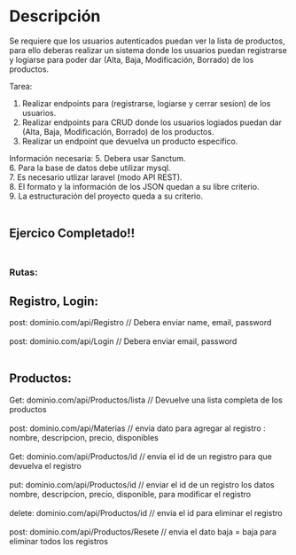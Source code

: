 # Descripción

Se requiere que los usuarios autenticados puedan ver la lista de productos, para ello deberas realizar un sistema donde los usuarios puedan registrarse y logiarse para poder dar (Alta, Baja, Modificación, Borrado) de los productos.

Tarea:
1. Realizar endpoints para (registrarse, logiarse y cerrar sesion) de los usuarios.
2. Realizar endpoints para CRUD donde los usuarios logiados puedan dar (Alta, Baja, Modificación, Borrado) de los productos.
4. Realizar un endpoint que devuelva un producto especifico.

Información necesaria:
5. Debera usar Sanctum.</br>
6. Para la base de datos debe utilizar mysql.</br>
7. Es necesario utlizar laravel (modo API REST).</br>
8. El formato y la información de los JSON quedan a su libre criterio.</br>
9. La estructuración del proyecto queda a su criterio.</br></br>

## Ejercico Completado!!</br></br>
### Rutas:</br>
## Registro, Login:
post: dominio.com/api/Registro // Debera enviar name, email, password</br></br>
post: dominio.com/api/Login // Debera enviar email, password</br></br>

## Productos:
Get: dominio.com/api/Productos/lista // Devuelve una lista completa de los productos</br></br>
post: dominio.com/api/Materias // envia dato para agregar al registro : nombre, descripcion, precio, disponibles</br></br>
Get: dominio.com/api/Productos/id // envia el id de un registro para que devuelva el registro</br></br>
put: dominio.com/api/Productos/id // enviar el id de un registro los datos nombre, descripcion, precio, disponible, para modificar el registro</br></br>
delete: dominio.com/api/Productos/id // envia el id para eliminar el registro</br></br>
post: dominio.com/api/Productos/Resete // envia el dato baja = baja para eliminar todos los registros</br></br>
